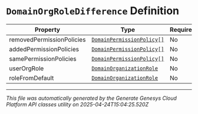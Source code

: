 # `DomainOrgRoleDifference` Definition

| Property | Type | Required | Description |
|----------|------|----------|-------------|
| removedPermissionPolicies | [`DomainPermissionPolicy[]`](domainpermissionpolicy-definition.md) | No |  |
| addedPermissionPolicies | [`DomainPermissionPolicy[]`](domainpermissionpolicy-definition.md) | No |  |
| samePermissionPolicies | [`DomainPermissionPolicy[]`](domainpermissionpolicy-definition.md) | No |  |
| userOrgRole | [`DomainOrganizationRole`](domainorganizationrole-definition.md) | No |  |
| roleFromDefault | [`DomainOrganizationRole`](domainorganizationrole-definition.md) | No |  |

---

*This file was automatically generated by the Generate Genesys Cloud Platform API classes utility on 2025-04-24T15:04:25.520Z*